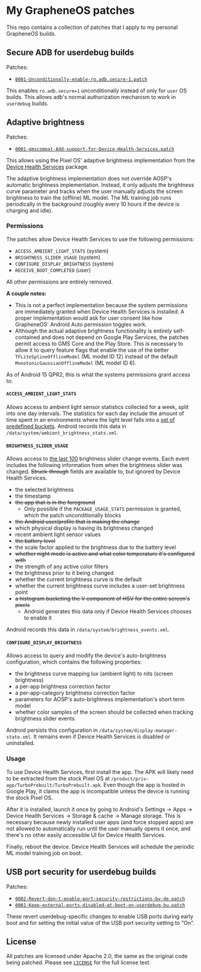 # My GrapheneOS patches

This repo contains a collection of patches that I apply to my personal GrapheneOS builds.

## Secure ADB for userdebug builds

Patches:
* [`0001-Unconditionally-enable-ro.adb.secure-1.patch`](./patches/build/soong/0001-Unconditionally-enable-ro.adb.secure-1.patch)

This enables `ro.adb.secure=1` unconditionally instead of only for `user` OS builds. This allows adb's normal authorization mechanism to work in `userdebug` builds.

## Adaptive brightness

Patches:
* [`0001-gmscompat-Add-support-for-Device-Health-Services.patch`](./patches/frameworks/base/0001-gmscompat-Add-support-for-Device-Health-Services.patch)

This allows using the Pixel OS' adaptive brightness implementation from the [Device Health Services](https://play.google.com/store/apps/details?id=com.google.android.apps.turbo) package.

The adaptive brightness implementation does not override AOSP's automatic brightness implementation. Instead, it only adjusts the brightness curve parameter and tracks when the user manually adjusts the screen brightness to train the (offline) ML model. The ML training job runs periodically in the background (roughly every 10 hours if the device is charging and idle).

### Permissions

The patches allow Device Health Services to use the following permissions:

* `ACCESS_AMBIENT_LIGHT_STATS` (system)
* `BRIGHTNESS_SLIDER_USAGE` (system)
* `CONFIGURE_DISPLAY_BRIGHTNESS` (system)
* `RECEIVE_BOOT_COMPLETED` (user)

All other permissions are entirely removed.

**A couple notes:**
* This is not a perfect implementation because the system permissions are immediately granted when Device Health Services is installed. A proper implementation would ask for user consent like how GrapheneOS' Android Auto permission toggles work.
* Although the actual adaptive brightness functionality is entirely self-contained and does not depend on Google Play Services, the patches permit access to GMS Core and the Play Store. This is necessary to allow it to query feature flags that enable the use of the better `TFLiteSplineOfflineModel` (ML model ID 12) instead of the default `MonotonicGaussianOfflineModel` (ML model ID 6).

As of Android 15 QPR2, this is what the systems permissions grant access to:

#### `ACCESS_AMBIENT_LIGHT_STATS`

Allows access to ambient light sensor statistics collected for a week, split into one day intervals. The statistics for each day include the amount of time spent in an environments where the light level falls into a [set of predefined buckets](https://android.googlesource.com/platform/frameworks/base/+/refs/tags/android-15.0.0_r23/services/core/java/com/android/server/display/AmbientBrightnessStatsTracker.java#60). Android records this data in `/data/system/ambient_brightness_stats.xml`.

#### `BRIGHTNESS_SLIDER_USAGE`

Allows access to [the last 100](https://android.googlesource.com/platform/frameworks/base/+/refs/tags/android-15.0.0_r23/services/core/java/com/android/server/display/BrightnessTracker.java#101) brightness slider change events. Each event includes the following information from when the brightness slider was changed. ~~Struck-through~~ fields are available to, but ignored by Device Health Services.

* the selected brightness
* the timestamp
* ~~the app that is in the foreground~~
  * Only possible if the `PACKAGE_USAGE_STATS` permission is granted, which the patch unconditionally blocks
* ~~the Android user/profile that is making the change~~
* which physical display is having its brightness changed
* recent ambient light sensor values
* ~~the battery level~~
* the scale factor applied to the brightness due to the battery level
* ~~whether night mode is active and what color temperature it's configured with~~
* the strength of any active color filters
* the brightness prior to it being changed
* whether the current brightness curve is the default
* whether the current brightness curve includes a user-set brightness point
* ~~a histogram bucketing the V component of HSV for the entire screen's pixels~~
  * Android generates this data only if Device Health Services chooses to enable it

Android records this data in `/data/system/brightness_events.xml`.

#### `CONFIGURE_DISPLAY_BRIGHTNESS`

Allows access to query and modify the device's auto-brightness configuration, which contains the following properties:

* the brightness curve mapping lux (ambient light) to nits (screen brightness)
* a per-app brightness correction factor
* a per-app-category brightness correction factor
* parameters for AOSP's auto-brightness implementation's short term model
* whether color samples of the screen should be collected when tracking brightness slider events

Android persists this configuration in `/data/system/display-manager-state.xml`. It remains even if Device Health Services is disabled or uninstalled.

### Usage

 To use Device Health Services, first install the app. The APK will likely need to be extracted from the stock Pixel OS at `/product/priv-app/TurboPrebuilt/TurboPrebuilt.apk`. Even though the app is hosted in Google Play, it claims the app is incompatible unless the device is running the stock Pixel OS.

After it is installed, launch it once by going to Android's Settings -> Apps -> Device Health Services -> Storage & cache -> Manage storage. This is necessary because newly installed user apps (and force stopped apps) are not allowed to automatically run until the user manually opens it once, and there's no other easily accessible UI for Device Health Services.

Finally, reboot the device. Device Health Services will schedule the periodic ML model training job on boot.

## USB port security for userdebug builds

Patches:
* [`0002-Revert-don-t-enable-port-security-restrictions-by-de.patch`](./patches/frameworks/base/0002-Revert-don-t-enable-port-security-restrictions-by-de.patch)
* [`0001-Keep-external-ports-disabled-at-boot-on-userdebug-bu.patch`](./patches/system/core/0001-Keep-external-ports-disabled-at-boot-on-userdebug-bu.patch)

These revert userdebug-specific changes to enable USB ports during early boot and for setting the initial value of the USB port security setting to "On".

## License

All patches are licensed under Apache 2.0, the same as the original code being patched. Please see [`LICENSE`](./LICENSE) for the full license text.

